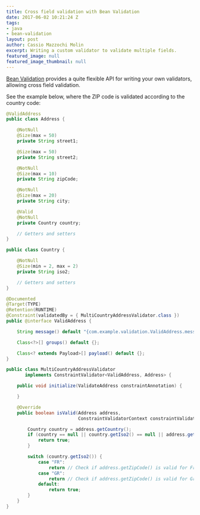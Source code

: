 ```yaml
---
title: Cross field validation with Bean Validation
date: 2017-06-02 10:21:24 Z
tags:
- java
- bean-validation
layout: post
author: Cassio Mazzochi Molin
excerpt: Writing a custom validator to validate multiple fields.
featured_image: null
featured_image_thumbnail: null
---
```


[Bean Validation][2] provides a quite flexible API for writing your own validators, allowing cross field validation.

See the example below, where the ZIP code is validated according to the country code:

```java
@ValidAddress
public class Address {

    @NotNull
    @Size(max = 50)
    private String street1;

    @Size(max = 50)
    private String street2;

    @NotNull
    @Size(max = 10)
    private String zipCode;

    @NotNull
    @Size(max = 20)
    private String city;

    @Valid
    @NotNull
    private Country country;

    // Getters and setters
}
```

```java
public class Country {

    @NotNull
    @Size(min = 2, max = 2)
    private String iso2;

    // Getters and setters
}
```

```java
@Documented
@Target(TYPE)
@Retention(RUNTIME)
@Constraint(validatedBy = { MultiCountryAddressValidator.class })
public @interface ValidAddress {

    String message() default "{com.example.validation.ValidAddress.message}";

    Class<?>[] groups() default {};

    Class<? extends Payload>[] payload() default {};
}
```

```java
public class MultiCountryAddressValidator 
       implements ConstraintValidator<ValidAddress, Address> {

    public void initialize(ValidateAddress constraintAnnotation) {

    }

    @Override
    public boolean isValid(Address address, 
                           ConstraintValidatorContext constraintValidatorContext) {

        Country country = address.getCountry();
        if (country == null || country.getIso2() == null || address.getZipCode() == null) {
            return true;
        }

        switch (country.getIso2()) {
            case "FR":
                return // Check if address.getZipCode() is valid for France
            case "GR":
                return // Check if address.getZipCode() is valid for Greece
            default:
                return true;
        }
    }
}
```

  [2]: http://beanvalidation.org/